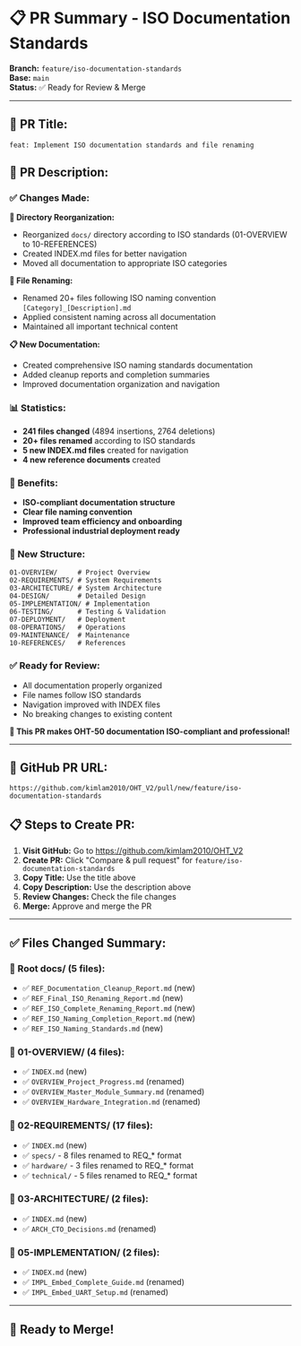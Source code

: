 # 📋 PR Summary - ISO Documentation Standards

**Branch:** `feature/iso-documentation-standards`  
**Base:** `main`  
**Status:** ✅ Ready for Review & Merge

---

## 🎯 **PR Title:**
```
feat: Implement ISO documentation standards and file renaming
```

## 📝 **PR Description:**

### **✅ Changes Made:**

**📁 Directory Reorganization:**
- Reorganized `docs/` directory according to ISO standards (01-OVERVIEW to 10-REFERENCES)
- Created INDEX.md files for better navigation
- Moved all documentation to appropriate ISO categories

**📄 File Renaming:**
- Renamed 20+ files following ISO naming convention `[Category]_[Description].md`
- Applied consistent naming across all documentation
- Maintained all important technical content

**📋 New Documentation:**
- Created comprehensive ISO naming standards documentation
- Added cleanup reports and completion summaries
- Improved documentation organization and navigation

### **📊 Statistics:**
- **241 files changed** (4894 insertions, 2764 deletions)
- **20+ files renamed** according to ISO standards
- **5 new INDEX.md files** created for navigation
- **4 new reference documents** created

### **🎯 Benefits:**
- **ISO-compliant documentation structure**
- **Clear file naming convention**
- **Improved team efficiency and onboarding**
- **Professional industrial deployment ready**

### **📁 New Structure:**
```
01-OVERVIEW/     # Project Overview
02-REQUIREMENTS/ # System Requirements  
03-ARCHITECTURE/ # System Architecture
04-DESIGN/       # Detailed Design
05-IMPLEMENTATION/ # Implementation
06-TESTING/      # Testing & Validation
07-DEPLOYMENT/   # Deployment
08-OPERATIONS/   # Operations
09-MAINTENANCE/  # Maintenance
10-REFERENCES/   # References
```

### **✅ Ready for Review:**
- All documentation properly organized
- File names follow ISO standards
- Navigation improved with INDEX files
- No breaking changes to existing content

**🚀 This PR makes OHT-50 documentation ISO-compliant and professional!**

---

## 🔗 **GitHub PR URL:**
```
https://github.com/kimlam2010/OHT_V2/pull/new/feature/iso-documentation-standards
```

## 📋 **Steps to Create PR:**

1. **Visit GitHub:** Go to https://github.com/kimlam2010/OHT_V2
2. **Create PR:** Click "Compare & pull request" for `feature/iso-documentation-standards`
3. **Copy Title:** Use the title above
4. **Copy Description:** Use the description above
5. **Review Changes:** Check the file changes
6. **Merge:** Approve and merge the PR

---

## ✅ **Files Changed Summary:**

### **📄 Root docs/ (5 files):**
- ✅ `REF_Documentation_Cleanup_Report.md` (new)
- ✅ `REF_Final_ISO_Renaming_Report.md` (new)
- ✅ `REF_ISO_Complete_Renaming_Report.md` (new)
- ✅ `REF_ISO_Naming_Completion_Report.md` (new)
- ✅ `REF_ISO_Naming_Standards.md` (new)

### **📄 01-OVERVIEW/ (4 files):**
- ✅ `INDEX.md` (new)
- ✅ `OVERVIEW_Project_Progress.md` (renamed)
- ✅ `OVERVIEW_Master_Module_Summary.md` (renamed)
- ✅ `OVERVIEW_Hardware_Integration.md` (renamed)

### **📄 02-REQUIREMENTS/ (17 files):**
- ✅ `INDEX.md` (new)
- ✅ `specs/` - 8 files renamed to REQ_* format
- ✅ `hardware/` - 3 files renamed to REQ_* format
- ✅ `technical/` - 5 files renamed to REQ_* format

### **📄 03-ARCHITECTURE/ (2 files):**
- ✅ `INDEX.md` (new)
- ✅ `ARCH_CTO_Decisions.md` (renamed)

### **📄 05-IMPLEMENTATION/ (2 files):**
- ✅ `INDEX.md` (new)
- ✅ `IMPL_Embed_Complete_Guide.md` (renamed)
- ✅ `IMPL_Embed_UART_Setup.md` (renamed)

---

## 🚀 **Ready to Merge!**
